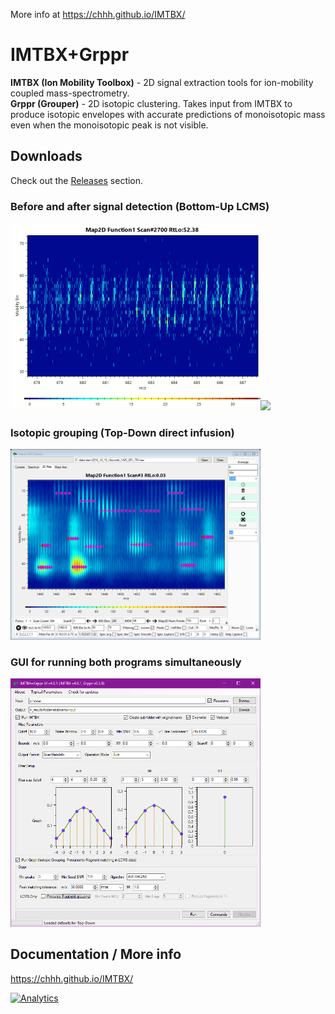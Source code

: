 More info at https://chhh.github.io/IMTBX/

# IMTBX+Grppr
**IMTBX (Ion Mobility Toolbox)** - 2D signal extraction tools for ion-mobility
coupled mass-spectrometry.  
**Grppr (Grouper)** - 2D isotopic clustering. Takes input from IMTBX to produce
isotopic envelopes with accurate predictions of monoisotopic mass even when
the monoisotopic peak is not visible.

## Downloads
Check out the [Releases](https://github.com/chhh/IMTBX/releases/latest) section.

### Before and after signal detection (Bottom-Up LCMS)
<img width=400 src="https://github.com/chhh/IMTBX/blob/master/site/src/img/without-filter.gif"/><img width=400 src="https://github.com/chhh/IMTBX/blob/master/site/src/img/with-filter-peaks.gif"/>

### Isotopic grouping (Top-Down direct infusion)
<img width=400 src="https://github.com/chhh/IMTBX/blob/master/site/src/img/grppr-isotopic-clusters-in-viewer.png"/>

### GUI for running both programs simultaneously
<img width=400 src="https://github.com/chhh/IMTBX/blob/master/site/src/img/imtbx-grppr-gui.png"/>

## Documentation / More info
https://chhh.github.io/IMTBX/

[![Analytics](https://ga-beacon.appspot.com/UA-5572974-15/github/chhh/imtbx/landing-page?pixel&useReferer)](https://github.com/igrigorik/ga-beacon)
